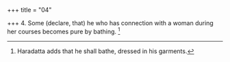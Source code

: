 +++
title = "04"

+++
4. Some (declare, that) he who has connection with a woman during her courses becomes pure by bathing. [^4] 


[^4]:  Haradatta adds that he shall bathe, dressed in his garments.
